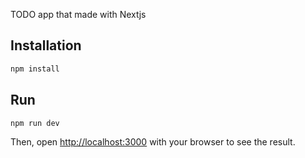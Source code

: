TODO app that made with Nextjs

## Installation

```bash
npm install
```

## Run
```bash
npm run dev
```

Then, open [http://localhost:3000](http://localhost:3000) with your browser to see the result.
